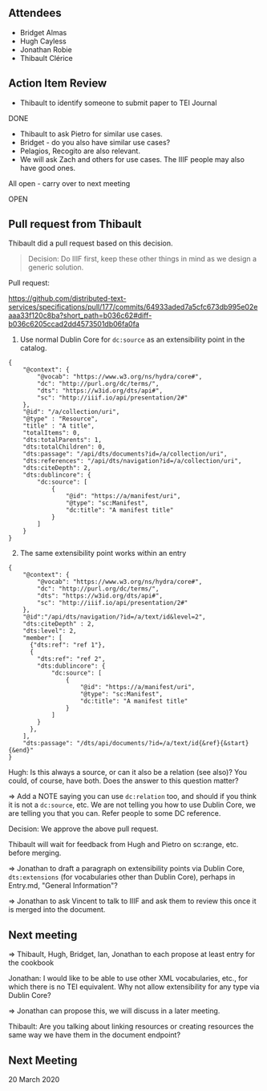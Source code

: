 ## Attendees
* Bridget Almas
* Hugh Cayless
* Jonathan Robie
* Thibault Clérice

## Action Item Review

* Thibault to identify someone to submit paper to TEI Journal

DONE

* Thibault to ask Pietro for similar use cases.
* Bridget - do you also have similar use cases?
* Pelagios, Recogito are also relevant.
* We will ask Zach and others for use cases. The IIIF people may also have good ones.

All open - carry over to next meeting

OPEN

## Pull request from Thibault

Thibault did a pull request based on this decision.

> Decision:  Do IIIF first, keep these other things in mind as we design a generic solution.

Pull request:

https://github.com/distributed-text-services/specifications/pull/177/commits/64933aded7a5cfc673db995e02eaaa33f120c8ba?short_path=b036c62#diff-b036c6205ccad2dd4573501db06fa0fa

1. Use normal Dublin Core for `dc:source` as an extensibility point in the catalog.

```
{
    "@context": {
        "@vocab": "https://www.w3.org/ns/hydra/core#",
        "dc": "http://purl.org/dc/terms/",
        "dts": "https://w3id.org/dts/api#",
        "sc": "http://iiif.io/api/presentation/2#"
    },
    "@id": "/a/collection/uri",
    "@type" : "Resource",
    "title" : "A title",
    "totalItems": 0,
    "dts:totalParents": 1,
    "dts:totalChildren": 0,
    "dts:passage": "/api/dts/documents?id=/a/collection/uri",
    "dts:references": "/api/dts/navigation?id=/a/collection/uri",
    "dts:citeDepth": 2,
    "dts:dublincore": {
        "dc:source": [
            {
                "@id": "https://a/manifest/uri",
                "@type": "sc:Manifest",
                "dc:title": "A manifest title"
            }
        ]
    }
}
```

2. The same extensibility point works within an entry

```
{
    "@context": {
        "@vocab": "https://www.w3.org/ns/hydra/core#",
        "dc": "http://purl.org/dc/terms/",
        "dts": "https://w3id.org/dts/api#",
        "sc": "http://iiif.io/api/presentation/2#"
    },
    "@id":"/api/dts/navigation/?id=/a/text/id&level=2",
    "dts:citeDepth" : 2,
    "dts:level": 2,
    "member": [
      {"dts:ref": "ref 1"},
      {
        "dts:ref": "ref 2",
        "dts:dublincore": {
            "dc:source": [
                {
                    "@id": "https://a/manifest/uri",
                    "@type": "sc:Manifest",
                    "dc:title": "A manifest title"
                }
            ]
        }
      },
    ],
    "dts:passage": "/dts/api/documents/?id=/a/text/id{&ref}{&start}{&end}"
}
```

Hugh:  Is this always a source, or can it also be a relation (see also)?  You could, of course, have both. Does the answer to this question matter?

=> Add a NOTE saying you can use `dc:relation` too, and should if you think it is not a `dc:source`, etc.  We are not telling you how to use Dublin Core, we are telling you that you can.  Refer people to some DC reference.

Decision:  We approve the above pull request.

Thibault will wait for feedback from Hugh and Pietro on sc:range, etc. before merging.


=> Jonathan to draft a paragraph on extensibility points via Dublin Core,
`dts:extensions` (for vocabularies other than Dublin Core), perhaps in Entry.md, "General Information"?

=> Jonathan to ask Vincent to talk to IIIF and ask them to review this once it is merged into the document.

## Next meeting

=> Thibault, Hugh, Bridget, Ian, Jonathan to each propose at least entry for the cookbook

Jonathan:  I would like to be able to use other XML vocabularies, etc., for which there is no TEI equivalent.  Why not allow extensibility for any type via Dublin Core?

=> Jonathan can propose this, we will discuss in a later meeting.

Thibault: Are you talking about linking resources or creating resources the same way we have them in the document endpoint?

## Next Meeting

20 March 2020
